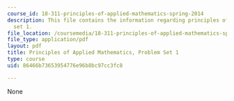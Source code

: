 ```yaml
---
course_id: 18-311-principles-of-applied-mathematics-spring-2014
description: This file contains the information regarding principles of applied mathematics,problem
  set 1.
file_location: /coursemedia/18-311-principles-of-applied-mathematics-spring-2014/86466b73653954776e96b8bc97cc3fc8_MIT18_311S14_ProblemSet1.pdf
file_type: application/pdf
layout: pdf
title: Principles of Applied Mathematics, Problem Set 1
type: course
uid: 86466b73653954776e96b8bc97cc3fc8

---
```

None